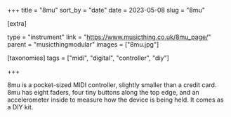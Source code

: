 +++
title = "8mu"
sort_by = "date"
date = 2023-05-08
slug = "8mu"

[extra]

type = "instrument"
link = "https://www.musicthing.co.uk/8mu_page/"
parent = "musicthingmodular"
images = ["8mu.jpg"]

[taxonomies]
tags = ["midi", "digital", "controller", "diy"]

+++

8mu is a pocket-sized MIDI controller, slightly smaller than a credit card. 8mu has eight faders, four tiny buttons along the top edge, and an accelerometer inside to measure how the device is being held. It comes as a DIY kit.
